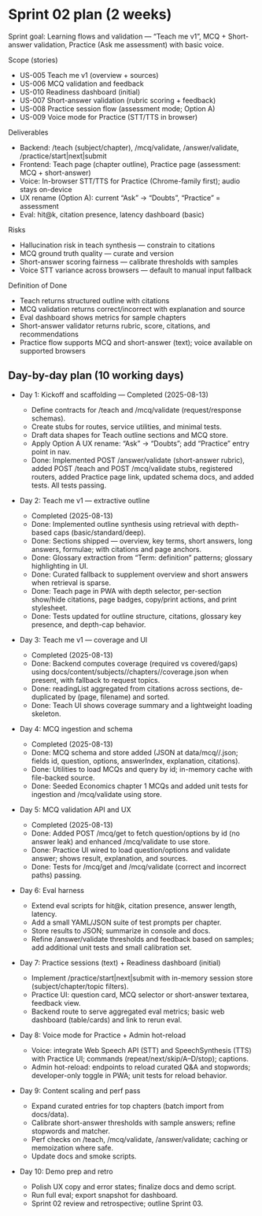 # Sprint 02 plan (2 weeks)

Sprint goal: Learning flows and validation — “Teach me v1”, MCQ + Short-answer validation, Practice (Ask me assessment) with basic voice.

Scope (stories)
- US-005 Teach me v1 (overview + sources)
- US-006 MCQ validation and feedback
- US-010 Readiness dashboard (initial)
- US-007 Short-answer validation (rubric scoring + feedback)
- US-008 Practice session flow (assessment mode; Option A)
- US-009 Voice mode for Practice (STT/TTS in browser)

Deliverables
- Backend: /teach (subject/chapter), /mcq/validate, /answer/validate, /practice/start|next|submit
- Frontend: Teach page (chapter outline), Practice page (assessment: MCQ + short-answer)
- Voice: In-browser STT/TTS for Practice (Chrome-family first); audio stays on-device
- UX rename (Option A): current “Ask” → “Doubts”, “Practice” = assessment
- Eval: hit@k, citation presence, latency dashboard (basic)

Risks
- Hallucination risk in teach synthesis — constrain to citations
- MCQ ground truth quality — curate and version
- Short-answer scoring fairness — calibrate thresholds with samples
- Voice STT variance across browsers — default to manual input fallback

Definition of Done
- Teach returns structured outline with citations
- MCQ validation returns correct/incorrect with explanation and source
- Eval dashboard shows metrics for sample chapters
- Short-answer validator returns rubric, score, citations, and recommendations
- Practice flow supports MCQ and short-answer (text); voice available on supported browsers

## Day-by-day plan (10 working days)

- Day 1: Kickoff and scaffolding — Completed (2025-08-13)
	- Define contracts for /teach and /mcq/validate (request/response schemas).
	- Create stubs for routes, service utilities, and minimal tests.
	- Draft data shapes for Teach outline sections and MCQ store.
	- Apply Option A UX rename: “Ask” → “Doubts”; add “Practice” entry point in nav.
	- Done: Implemented POST /answer/validate (short-answer rubric), added POST /teach and POST /mcq/validate stubs, registered routers, added Practice page link, updated schema docs, and added tests. All tests passing.

- Day 2: Teach me v1 — extractive outline
	- Completed (2025-08-13)
	- Done: Implemented outline synthesis using retrieval with depth-based caps (basic/standard/deep).
	- Done: Sections shipped — overview, key terms, short answers, long answers, formulae; with citations and page anchors.
	- Done: Glossary extraction from “Term: definition” patterns; glossary highlighting in UI.
	- Done: Curated fallback to supplement overview and short answers when retrieval is sparse.
	- Done: Teach page in PWA with depth selector, per-section show/hide citations, page badges, copy/print actions, and print stylesheet.
	- Done: Tests updated for outline structure, citations, glossary key presence, and depth-cap behavior.

- Day 3: Teach me v1 — coverage and UI
	- Completed (2025-08-13)
	- Done: Backend computes coverage (required vs covered/gaps) using docs/content/subjects/<subject>/chapters/<chapter>/coverage.json when present, with fallback to request topics.
	- Done: readingList aggregated from citations across sections, de-duplicated by (page, filename) and sorted.
	- Done: Teach UI shows coverage summary and a lightweight loading skeleton.

- Day 4: MCQ ingestion and schema
	- Completed (2025-08-13)
	- Done: MCQ schema and store added (JSON at data/mcq/<subject>/<chapter>.json; fields id, question, options, answerIndex, explanation, citations).
	- Done: Utilities to load MCQs and query by id; in-memory cache with file-backed source.
	- Done: Seeded Economics chapter 1 MCQs and added unit tests for ingestion and /mcq/validate using store.

- Day 5: MCQ validation API and UX
	- Completed (2025-08-13)
	- Done: Added POST /mcq/get to fetch question/options by id (no answer leak) and enhanced /mcq/validate to use store.
	- Done: Practice UI wired to load question/options and validate answer; shows result, explanation, and sources.
	- Done: Tests for /mcq/get and /mcq/validate (correct and incorrect paths) passing.

- Day 6: Eval harness
	- Extend eval scripts for hit@k, citation presence, answer length, latency.
	- Add a small YAML/JSON suite of test prompts per chapter.
	- Store results to JSON; summarize in console and docs.
	- Refine /answer/validate thresholds and feedback based on samples; add additional unit tests and small calibration set.

- Day 7: Practice sessions (text) + Readiness dashboard (initial)
	- Implement /practice/start|next|submit with in-memory session store (subject/chapter/topic filters).
	- Practice UI: question card, MCQ selector or short-answer textarea, feedback view.
	- Backend route to serve aggregated eval metrics; basic web dashboard (table/cards) and link to rerun eval.

- Day 8: Voice mode for Practice + Admin hot-reload
	- Voice: integrate Web Speech API (STT) and SpeechSynthesis (TTS) with Practice UI; commands (repeat/next/skip/A–D/stop); captions.
	- Admin hot-reload: endpoints to reload curated Q&A and stopwords; developer-only toggle in PWA; unit tests for reload behavior.

- Day 9: Content scaling and perf pass
	- Expand curated entries for top chapters (batch import from docs/data).
	- Calibrate short-answer thresholds with sample answers; refine stopwords and matcher.
	- Perf checks on /teach, /mcq/validate, /answer/validate; caching or memoization where safe.
	- Update docs and smoke scripts.

- Day 10: Demo prep and retro
	- Polish UX copy and error states; finalize docs and demo script.
	- Run full eval; export snapshot for dashboard.
	- Sprint 02 review and retrospective; outline Sprint 03.
